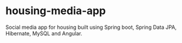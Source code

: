 # housing-media-app
Social media app for housing built using Spring boot, Spring Data JPA, Hibernate, MySQL and Angular.
